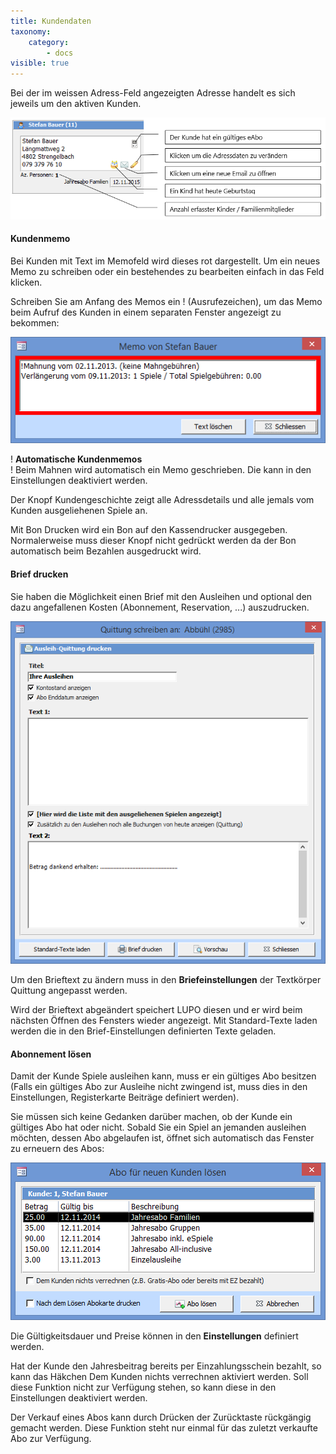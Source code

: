 ```yaml
---
title: Kundendaten
taxonomy:
    category:
        - docs
visible: true
---
```


Bei der im weissen Adress-Feld angezeigten Adresse handelt es sich jeweils um den aktiven Kunden.

![kundendaten](../../images/kundendaten.png)

#### Kundenmemo

Bei Kunden mit Text im Memofeld wird dieses rot dargestellt. Um ein neues Memo zu schreiben oder ein bestehendes zu bearbeiten einfach in das Feld klicken.

Schreiben Sie am Anfang des Memos ein ! (Ausrufezeichen), um das Memo beim Aufruf des Kunden in einem separaten Fenster angezeigt zu bekommen:

![kundenmemo](../../images/kundenmemo.png)

! **Automatische Kundenmemos**  
! Beim Mahnen wird automatisch ein Memo geschrieben. Die kann in den Einstellungen deaktiviert werden.

Der Knopf <span class="btn-lupo"> Kundengeschichte</span> zeigt alle Adressdetails und alle jemals vom Kunden ausgeliehenen Spiele an.

Mit <span class="btn-lupo">Bon Drucken</span> wird ein Bon auf den Kassendrucker ausgegeben. Normalerweise muss dieser Knopf nicht gedrückt werden da der Bon automatisch beim Bezahlen ausgedruckt wird.

#### Brief drucken

Sie haben die Möglichkeit einen Brief mit den Ausleihen und optional den dazu angefallenen Kosten (Abonnement, Reservation, ...) auszudrucken.

![quittung-schreiben](../../images/quittung-schreiben.png)

Um den Brieftext zu ändern muss in den **Briefeinstellungen** der Textkörper Quittung angepasst werden.

Wird der Brieftext abgeändert speichert LUPO diesen und er wird beim nächsten Öffnen des Fensters wieder angezeigt. Mit <span class="btn-lupo">Standard-Texte laden</span> werden die in den Brief-Einstellungen definierten Texte geladen.

#### Abonnement lösen

Damit der Kunde Spiele ausleihen kann, muss er ein gültiges Abo besitzen (Falls ein gültiges Abo zur Ausleihe nicht zwingend ist, muss dies in den Einstellungen, Registerkarte Beiträge definiert werden).

Sie müssen sich keine Gedanken darüber machen, ob der Kunde ein gültiges Abo hat oder nicht. Sobald Sie ein Spiel an jemanden ausleihen möchten, dessen Abo abgelaufen ist, öffnet sich automatisch das Fenster zu erneuern des Abos:

![abo-neukunde](../../images/abo-neukunde.png)

Die Gültigkeitsdauer und Preise können in den **Einstellungen** definiert werden.

Hat der Kunde den Jahresbeitrag bereits per Einzahlungsschein bezahlt, so kann das Häkchen Dem Kunden nichts verrechnen aktiviert werden. Soll diese Funktion nicht zur Verfügung stehen, so kann diese in den Einstellungen deaktiviert werden.

Der Verkauf eines Abos kann durch Drücken der Zurücktaste rückgängig gemacht werden. Diese Funktion steht nur einmal für das zuletzt verkaufte Abo zur Verfügung.
